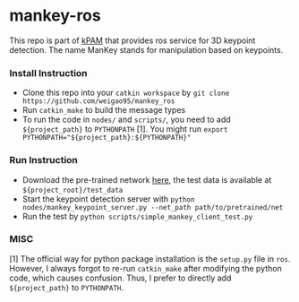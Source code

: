 # mankey-ros

This repo is part of [kPAM](https://github.com/weigao95/kPAM) that provides ros service for 3D keypoint detection. The name ManKey stands for manipulation based on keypoints.


### Install Instruction

- Clone this repo into your `catkin workspace` by `git clone https://github.com/weigao95/mankey_ros`
- Run `catkin_make` to build the message types
- To run the code in `nodes/` and `scripts/`, you need to add `${project_path}` to `PYTHONPATH` [1]. You might run `export PYTHONPATH="${project_path}:${PYTHONPATH}"`

### Run Instruction

- Download the pre-trained network [here](https://drive.google.com/open?id=1ak3REzfSP3rqLOe27non8fbSGDSMDDls), the test data is available at `${project_root}/test_data`
- Start the keypoint detection server with `python nodes/mankey_keypoint_server.py --net_path path/to/pretrained/net`
- Run the test by `python scripts/simple_mankey_client_test.py`


### MISC

[1] The official way for python package installation is the `setup.py` file in `ros`. However, I always forgot to re-run `catkin_make` after modifying the python code, which causes confusion. Thus, I prefer to directly add `${project_path}` to `PYTHONPATH`.